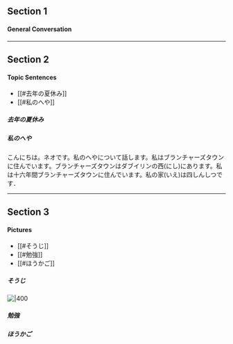 ## Section 1
#### General Conversation


****
## Section 2
#### Topic Sentences
- [[#去年の夏休み]]
- [[#私のへや]]

##### 去年の夏休み 


##### 私のへや
こんにちは。ネオです。私のへやについて話します。私はブランチャーズタウンに住んでいます。ブランチャーズタウンはダブイリンの西(にし)にあります。私は十六年間ブランチャーズタウンに住んでいます。私の家(いえ)は四しんしつです．


****
## Section 3
#### Pictures
- [[#そうじ]]
- [[#勉強]]
- [[#ほうかご]]

##### そうじ
![|400](https://i.imgur.com/XPHqWos.jpeg)




##### 勉強


##### ほうかご
